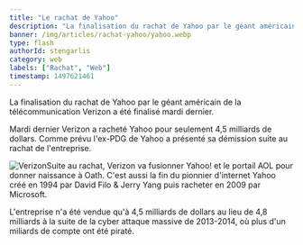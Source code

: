 ```yaml
---
title: "Le rachat de Yahoo"
description: "La finalisation du rachat de Yahoo par le géant américain de la télécommunication Verizon a été finalisé mardi dernier."
banner: /img/articles/rachat-yahoo/yahoo.webp
type: flash
authorId: stengarlis
category: web
labels: ["Rachat", "Web"]
timestamp: 1497621461
---
```


La finalisation du rachat de Yahoo par le géant américain de la télécommunication Verizon a été finalisé mardi dernier.

  

 Mardi dernier Verizon a racheté Yahoo pour seulement 4,5 milliards de dollars. Comme prévu l'ex-PDG de Yahoo a présenté sa démission suite au rachat de l'entreprise.

  

 ![Verizon](/img/articles/rachat-yahoo/rachat-yahoo-verizon.webp)Suite au rachat, Verizon va fusionner Yahoo! et le portail AOL pour donner naissance à Oath. C'est aussi la fin du pionnier d'internet Yahoo créé en 1994 par David Filo & Jerry Yang puis racheter en 2009 par Microsoft.

  

 L'entreprise n'a été vendue qu'à 4,5 milliards de dollars au lieu de 4,8 milliards à la suite de la cyber attaque massive de 2013-2014, où plus d'un miliards de compte ont été piraté.

 
